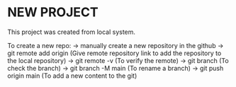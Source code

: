 # NEW PROJECT

This project was created from local system.


To create a new repo:
    -> manually create a new repository in the github
    -> git remote add origin <link> (Give remote repository link to add the repository to the local repository)
    -> git remote -v (To verify the remote)
    -> git branch (To check the branch)
    -> git branch -M main (To rename a branch)
    -> git push origin main (To add a new content to the git)
